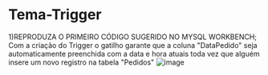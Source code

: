 # Tema-Trigger
1)REPRODUZA O PRIMEIRO CÓDIGO SUGERIDO NO MYSQL WORKBENCH;
Com a criação do Trigger o  gatilho garante que a coluna "DataPedido"
seja automaticamente preenchida com a data e hora atuais toda 
vez que alguém insere um novo registro na tabela "Pedidos"
![image](https://github.com/fabianor135/Tema-Trigger/assets/84815028/626aa873-f90d-477b-96f9-31564903dda8)






